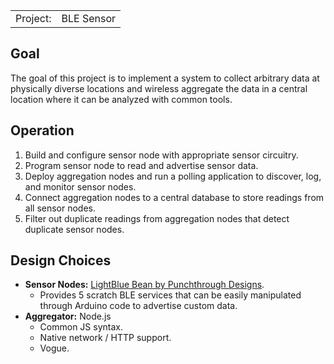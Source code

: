 <table>
<tr><td>Project:</td><td>BLE Sensor</td>
</table>

Goal
----
The goal of this project is to implement a system to collect arbitrary data at physically diverse locations and wireless aggregate the data in a central location where it can be analyzed with common tools.

Operation
---------
1. Build and configure sensor node with appropriate sensor circuitry.
1. Program sensor node to read and advertise sensor data.
1. Deploy aggregation nodes and run a polling application to discover, log, and monitor sensor nodes.
1. Connect aggregation nodes to a central database to store readings from all sensor nodes.
1. Filter out duplicate readings from aggregation nodes that detect duplicate sensor nodes.

Design Choices
--------------
- **Sensor Nodes:** [LightBlue Bean by Punchthrough Designs](https://punchthrough.com/bean/).
   - Provides 5 scratch BLE services that can be easily manipulated through Arduino code to advertise custom data.
- **Aggregator:** Node.js
   - Common JS syntax.
   - Native network / HTTP support.
   - Vogue.
